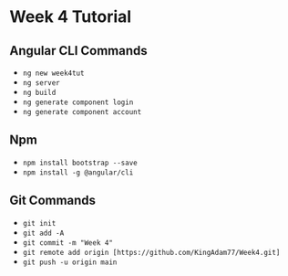 # Week 4 Tutorial
 

## Angular CLI Commands
- `ng new week4tut`
- `ng server`
- `ng build`
- `ng generate component login`
- `ng generate component account`

## Npm
- `npm install bootstrap --save`
- `npm install -g @angular/cli`

## Git Commands
- `git init`
- `git add -A`
- `git commit -m "Week 4"`
- `git remote add origin [https://github.com/KingAdam77/Week4.git]`
- `git push -u origin main`

